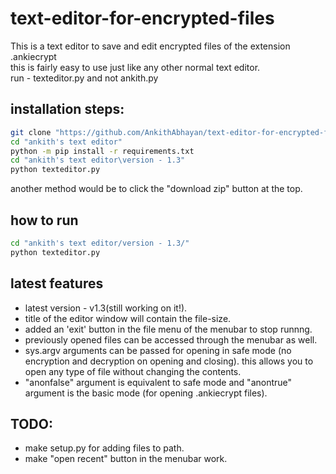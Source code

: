 # text-editor-for-encrypted-files
This is a text editor to save and edit encrypted files of the extension .ankiecrypt  
this is fairly easy to use just like any other normal text editor.   
run - texteditor.py and not ankith.py  

## installation steps:
```bash
git clone "https://github.com/AnkithAbhayan/text-editor-for-encrypted-files" "ankith's text editor"
cd "ankith's text editor"
python -m pip install -r requirements.txt
cd "ankith's text editor\version - 1.3"
python texteditor.py
```  
another method would be to click the "download zip" button at the top. 
## how to run  
```bash
cd "ankith's text editor/version - 1.3/"
python texteditor.py
```  

## latest features
- latest version - v1.3(still working on it!).    
- title of the editor window will contain the file-size.
- added an 'exit' button in the file menu of the menubar to stop runnng.
- previously opened files can be accessed through the menubar as well.
- sys.argv arguments can be passed for opening in safe mode (no encryption and decryption on opening and closing). this allows you to open any type of file without changing the contents.
- "anonfalse" argument is equivalent to safe mode and "anontrue" argument is the basic mode (for opening .ankiecrypt files).

## TODO:
- make setup.py for adding files to path.
- make "open recent" button in the menubar work.
